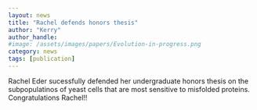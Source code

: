 ```yaml
---
layout: news
title: "Rachel defends honors thesis"
author: "Kerry"
author_handle: 
#image: /assets/images/papers/Evolution-in-progress.png
category: news
tags: [publication]
---
```

Rachel Eder sucessfully defended her undergraduate honors thesis on the subpopulatinos of yeast cells that are most sensitive to misfolded proteins. Congratulations Rachel!!